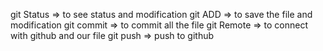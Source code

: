 git Status => to see status and modification
git ADD => to save the file and modification
git commit => to commit all the file 
git Remote => to connect with github and our file 
git push => push to github 
